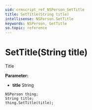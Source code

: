 ```yaml
---
uid: crmscript_ref_NSPerson_SetTitle
title: SetTitle(String title)
intellisense: NSPerson.SetTitle
keywords: NSPerson, GetTitle
so.topic: reference
---
```


# SetTitle(String title)

Title

**Parameter:** 
* **title** String

```crmscript
NSPerson thing;
String title;
thing.SetTitle(title);
```

